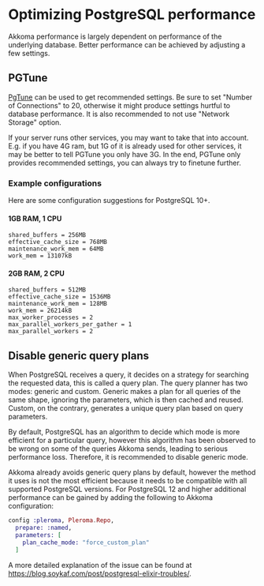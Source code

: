 # Optimizing PostgreSQL performance

Akkoma performance is largely dependent on performance of the underlying database. Better performance can be achieved by adjusting a few settings.

## PGTune

[PgTune](https://pgtune.leopard.in.ua) can be used to get recommended settings. Be sure to set "Number of Connections" to 20, otherwise it might produce settings hurtful to database performance. It is also recommended to not use "Network Storage" option.

If your server runs other services, you may want to take that into account. E.g. if you have 4G ram, but 1G of it is already used for other services, it may be better to tell PGTune you only have 3G. In the end, PGTune only provides recommended settings, you can always try to finetune further.

### Example configurations

Here are some configuration suggestions for PostgreSQL 10+.

#### 1GB RAM, 1 CPU
```
shared_buffers = 256MB
effective_cache_size = 768MB
maintenance_work_mem = 64MB
work_mem = 13107kB
```

#### 2GB RAM, 2 CPU
```
shared_buffers = 512MB
effective_cache_size = 1536MB
maintenance_work_mem = 128MB
work_mem = 26214kB
max_worker_processes = 2
max_parallel_workers_per_gather = 1
max_parallel_workers = 2
```

## Disable generic query plans

When PostgreSQL receives a query, it decides on a strategy for searching the requested data, this is called a query plan. The query planner has two modes: generic and custom. Generic makes a plan for all queries of the same shape, ignoring the parameters, which is then cached and reused. Custom, on the contrary, generates a unique query plan based on query parameters.

By default, PostgreSQL has an algorithm to decide which mode is more efficient for a particular query, however this algorithm has been observed to be wrong on some of the queries Akkoma sends, leading to serious performance loss. Therefore, it is recommended to disable generic mode.

Akkoma already avoids generic query plans by default, however the method it uses is not the most efficient because it needs to be compatible with all supported PostgreSQL versions. For PostgreSQL 12 and higher additional performance can be gained by adding the following to Akkoma configuration:
```elixir
config :pleroma, Pleroma.Repo,
  prepare: :named,
  parameters: [
    plan_cache_mode: "force_custom_plan"
  ]
```

A more detailed explanation of the issue can be found at <https://blog.soykaf.com/post/postgresql-elixir-troubles/>.
